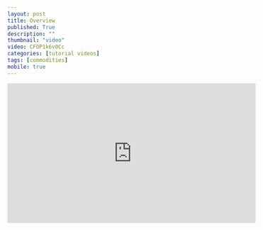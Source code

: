```yaml
---
layout: post
title: Overview
published: True
description: ""
thumbnail: "video"
video: CFOP1k6v0Cc
categories: [tutorial videos]
tags: [commodities]
mobile: true
---
```


<div id="desktopContent" class="content">
  <div class="video">
    <iframe width="560" height="315" src="https://www.youtube.com/embed/CFOP1k6v0Cc" frameborder="0" allowfullscreen></iframe>
  </div>
</div>

<div id="mobileContent" class="content">
</div>
